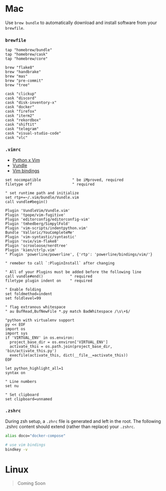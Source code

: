 # Mac

Use `brew bundle` to automatically download and install software from your `brewfile`.

### `brewfile`
```
tap "homebrew/bundle"
tap "homebrew/cask"
tap "homebrew/core"

brew "flake8"
brew "handbrake"
brew "mas"
brew "pre-commit"
brew "tree"

cask "clickup"
cask "discord"
cask "disk-inventory-x"
cask "docker"
cask "firefox"
cask "iterm2"
cask "rekordbox"
cask "shiftit"
cask "telegram"
cask "visual-studio-code"
cask "vlc"
```

### `.vimrc`

* [Python x Vim](https://realpython.com/vim-and-python-a-match-made-in-heaven/)
* [Vundle](https://github.com/VundleVim/Vundle.vim#quick-start)
* [Vim bindings](https://stackoverflow.com/a/5400978/5684214)


```
set nocompatible              " be iMproved, required
filetype off                  " required

" set runtime path and initialize
set rtp+=~/.vim/bundle/Vundle.vim
call vundle#begin()

Plugin 'VundleVim/Vundle.vim'
Plugin 'tpope/vim-fugitive'
Plugin 'editorconfig/editorconfig-vim'
Plugin 'tmhedberg/SimpylFold'
Plugin 'vim-scripts/indentpython.vim'
Bundle 'Valloric/YouCompleteMe'
Plugin 'vim-syntastic/syntastic'
Plugin 'nvie/vim-flake8'
Plugin 'scrooloose/nerdtree'
Plugin 'kien/ctrlp.vim'
" Plugin 'powerline/powerline', {'rtp': 'powerline/bindings/vim/'}

" remeber to call `:PluginInstall` after changing

" All of your Plugins must be added before the following line
call vundle#end()            " required
filetype plugin indent on    " required

" Enable folding
set foldmethod=indent
set foldlevel=99

" flag extranous whitespace
" au BufRead,BufNewFile *.py match BadWhitespace /\s\+$/

"python with virtualenv support
py << EOF
import os
import sys
if 'VIRTUAL_ENV' in os.environ:
  project_base_dir = os.environ['VIRTUAL_ENV']
  activate_this = os.path.join(project_base_dir, 'bin/activate_this.py')
  execfile(activate_this, dict(__file__=activate_this))
EOF

let python_highlight_all=1
syntax on

" Line numbers
set nu

" Set clipboard
set clipboard=unnamed
```

### `.zshrc`

During zsh setup, a `.zhrc` file is generated and left in the root.
The following .zshrc content should extend (rather than replace) your `.zshrc`.

```bash
alias doco="docker-compose"

# use vim bindings
bindkey -v
```

# Linux

> Coming Soon
